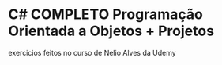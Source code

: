 # C# COMPLETO Programação Orientada a Objetos + Projetos

exercicios feitos no curso de Nelio Alves da Udemy
